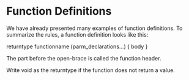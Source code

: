 # Function Definitions

We have already presented many examples of function definitions. To summarize the rules, a function definition looks like this:

returntype
functionname (parm_declarations…)
{
  body
}

The part before the open-brace is called the function header.

Write void as the returntype if the function does not return a value. 
